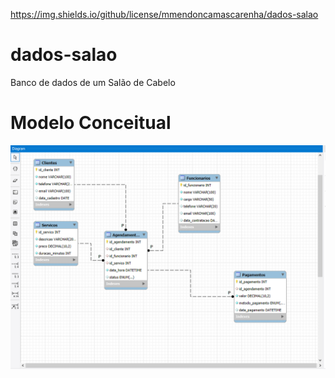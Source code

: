 https://img.shields.io/github/license/mmendoncamascarenha/dados-salao



# dados-salao
Banco de dados de um Salão de Cabelo
 # Modelo Conceitual

<div align="center">
<img src="modelosalao.png">
</div>
